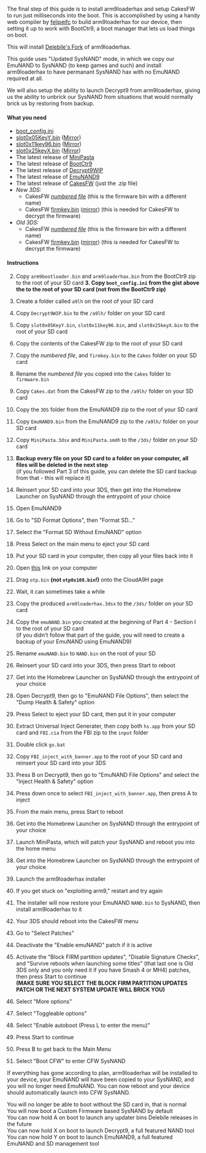The final step of this guide is to install arm9loaderhax and setup CakesFW to run just milliseconds into the boot. This is accomplished by using a handy web compiler by [felipejfc](https://gbatemp.net/threads/416385/) to build arm9loaderhax for our device, then setting it up to work with BootCtr9, a boot manager that lets us load things on boot.

This will install [Delebile's Fork](https://github.com/delebile/arm9loaderhax) of arm9loaderhax.

This guide uses "Updated SysNAND" mode, in which we copy our EmuNAND to SysNAND (to keep games and such) and install arm9loaderhax to have permanant SysNAND hax with no EmuNAND required at all.

We will also setup the ability to launch Decrypt9 from arm9loaderhax, giving us the ability to unbrick our SysNAND from situations that would normally brick us by restoring from backup.

#### What you need

* [boot_config.ini](https://gist.github.com/Plailect/66566928c286de6ecf61)
* [slot0x05KeyY.bin](https://mega.nz/#!E9VDBApA!QJandFwHWGSGM6SRRwlUodL63ynKrYY9rJp98YXy6Ss) ([Mirror](https://drive.google.com/file/d/0BzPfvjeuhqoDekc3YVVjN3dUTWs/view?usp=sharing))
* [slot0x11key96.bin](https://mega.nz/#!IgdFVJiK!TTdhiZ25uxoWlciIySVOynTcHCh8Oyp9JQMzu4opPy4) ([Mirror](https://drive.google.com/file/d/0BzPfvjeuhqoDZzB5dUhtMjlfcnc/view?usp=sharing))
* [slot0x25keyX.bin](https://mega.nz/#!BoFyzbzT!95N9tJXAi8BfPUzlbwuZC8r8S6Sq6oy-UfuAZz3LhHo) ([Mirror](https://drive.google.com/file/d/0BzPfvjeuhqoDZ1VNUHpQd2owUlE/view?usp=sharing))
* The latest release of [MiniPasta](https://github.com/d0k3/MiniPasta/releases)
* The latest release of [BootCtr9](https://github.com/hartmannaf/BootCtr9/releases/tag/v0.3)
* The latest release of [Decrypt9WIP](https://github.com/d0k3/Decrypt9WIP/releases)
* The latest release of [EmuNAND9](https://github.com/d0k3/EmuNAND9/releases)
* The latest release of [CakesFW](https://github.com/mid-kid/CakesForeveryWan/releases) (just the .zip file)
* *New 3DS:* 
    + CakesFW [*numbered file*](http://nus.cdn.c.shop.nintendowifi.net/ccs/download/0004013820000002/0000001B) (this is the firmware bin with a different name)
    + CakesFW [firmkey.bin](https://mega.nz/#!VtdAlB7C!w5aZdVoDjaSYSJao0u9a-La6CoY2mWzjLVFzRvT8MmA) ([mirror](https://drive.google.com/file/d/0BzPfvjeuhqoDOHlpR2t4S2ZlTlU/view?usp=sharing)) (this is needed for CakesFW to decrypt the firmware)
* *Old 3DS:* 
    + CakesFW [*numbered file*](http://nus.cdn.c.shop.nintendowifi.net/ccs/download/0004013800000002/00000049) (this is the firmware bin with a different name)
    + CakesFW [firmkey.bin](https://mega.nz/#!htlGzArZ!AianutIfa4K-WtGfrVZNjDSCL_LaykJwGD20aMxDXtc) ([mirror](https://drive.google.com/file/d/0BzPfvjeuhqoDSXRhMlRfNU5OdTA/view?usp=sharing)) (this is needed for CakesFW to decrypt the firmware)

#### Instructions

2. Copy `arm9bootloader.bin` and `arm9loaderhax.bin` from the BootCtr9 zip to the root of your SD card
**3. Copy `boot_config.ini` from the gist above the to the root of your SD card (not from the BootCtr9 zip)**
4. Create a folder called `a9lh` on the root of your SD card
7. Copy `Decrypt9WIP.bin` to the `/a9lh/` folder on your SD card
1. Copy `slot0x05KeyY.bin`, `slot0x11key96.bin`, and `slot0x25keyX.bin` to the root of your SD card
2. Copy the contents of the CakesFW zip to the root of your SD card
3. Copy the *numbered file*, and `firmkey.bin` to the `Cakes` folder on your SD card
4. Rename the *numbered file* you copied into the `Cakes` folder to `firmware.bin`
7. Copy `Cakes.dat` from the CakesFW zip to the `/a9lh/` folder on your SD card
1. Copy the `3DS` folder from the EmuNAND9 zip to the root of your SD card
2. Copy `EmuNAND9.bin` from the EmuNAND9 zip to the `/a9lh/` folder on your SD card
12. Copy `MiniPasta.3dsx` and `MiniPasta.smdh` to the `/3ds/` folder on your SD card
3. **Backup every file on your SD card to a folder on your computer, all files will be deleted in the next step**    
(if you followed Part 3 of this guide, you can delete the SD card backup from that - this will replace it)
2. Reinsert your SD card into your 3DS, then get into the Homebrew Launcher on SysNAND through the entrypoint of your choice
3. Open EmuNAND9
4. Go to "SD Format Options", then "Format SD..."
5. Select the "Format SD Without EmuNAND" option
6. Press Select on the main menu to eject your SD card
9. Put your SD card in your computer, then copy all your files back into it
8. Open [this](https://felipejfc.com/a9lh) link on your computer
9. Drag `otp.bin` **(not `otp0x108.bin`!)** onto the CloudA9H page
10. Wait, it can sometimes take a while
11. Copy the produced `arm9loaderhax.3dsx` to the `/3ds/` folder on your SD card
1. Copy the `emuNAND.bin` you created at the beginning of Part 4 - Section I to the root of your SD card    
(if you didn't follow that part of the guide, you will need to create a backup of your EmuNAND using EmuNAND9)
1. Rename `emuNAND.bin` to `NAND.bin` on the root of your SD
12. Reinsert your SD card into your 3DS, then press Start to reboot

13. Get into the Homebrew Launcher on SysNAND through the entrypoint of your choice
11. Open Decrypt9, then go to "EmuNAND File Options", then select the "Dump Health & Safety" option
12. Press Select to eject your SD card, then put it in your computer
13. Extract Universal Inject Generater, then copy both `hs.app` from your SD card and `FBI.cia` from the FBI zip to the `input` folder
14. Double click `go.bat`
15. Copy `FBI_inject_with_banner.app` to the root of your SD card and reinsert your SD card into your 3DS
16. Press B on Decrypt9, then go to "EmuNAND File Options" and select the "Inject Health & Safety" option
17. Press down once to select `FBI_inject_with_banner.app`, then press A to inject
17. From the main menu, press Start to reboot

13. Get into the Homebrew Launcher on SysNAND through the entrypoint of your choice
13. Launch MiniPasta, which will patch your SysNAND and reboot you into the home menu
14. Get into the Homebrew Launcher on SysNAND through the entrypoint of your choice
13. Launch the arm9loaderhax installer
14. If you get stuck on "exploiting arm9," restart and try again
15. The installer will now restore your EmuNAND `NAND.bin` to SysNAND, then install arm9loaderhax to it
16. Your 3DS should reboot into the CakesFW menu
17. Go to "Select Patches"
15. Deactivate the "Enable emuNAND" patch if it is active
14. Activate the "Block FIRM partition updates", "Disable Signature Checks", and "Survive reboots when launching some titles" (that last one is Old 3DS only and you only need it if you have Smash 4 or MH4) patches, then press Start to continue     
**(MAKE SURE YOU SELECT THE BLOCK FIRM PARTITION UPDATES PATCH OR THE NEXT SYSTEM UPDATE WILL BRICK YOU)**
15. Select "More options"
16. Select "Toggleable options"
17. Select "Enable autoboot (Press L to enter the menu)"
18. Press Start to continue
19. Press B to get back to the Main Menu
15. Select "Boot CFW" to enter CFW SysNAND

If everything has gone according to plan, arm9loaderhax will be installed to your device, your EmuNAND will have been copied to your SysNAND, and you will no longer need EmuNAND. You can now reboot and your device should automatically launch into CFW SysNAND.

You will no longer be able to boot without the SD card in, that is normal    
You will now boot a Custom Firmware based SysNAND by default    
You can now hold A on boot to launch any updater bins Delebile releases in the future    
You can now hold X on boot to launch Decrypt9, a full featured NAND tool    
You can now hold Y on boot to launch EmuNAND9, a full featured EmuNAND and SD management tool